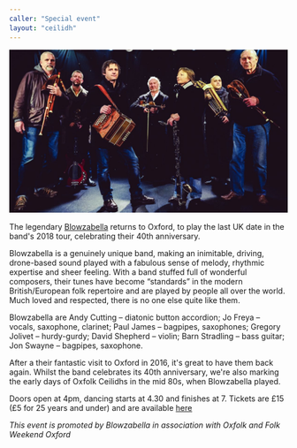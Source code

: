 ```yaml
---
caller: "Special event"
layout: "ceilidh"
---
```


![Photo of Blowzabella](/assets/img/bands/blowzabella.jpg)

The legendary [Blowzabella](http://blowzabella.co.uk/) returns to Oxford, to play the last UK date in the band's 2018 tour, celebrating their 40th anniversary.

Blowzabella is a genuinely unique band, making an inimitable, driving, drone-based sound played with a fabulous sense of melody, rhythmic expertise and sheer feeling. With a band stuffed full of wonderful composers, their tunes have become “standards” in the modern British/European folk repertoire and are played by people all over the world. Much loved and respected, there is no one else quite like them.

Blowzabella are Andy Cutting – diatonic button accordion; Jo Freya – vocals, saxophone, clarinet; Paul James – bagpipes, saxophones; Gregory Jolivet – hurdy-gurdy; David Shepherd – violin; Barn Stradling – bass guitar; Jon Swayne – bagpipes, saxophone.

After a their fantastic visit to Oxford in 2016, it's great to have them back again. Whilst the band celebrates its 40th anniversary, we're also marking the early days of Oxfolk Ceilidhs in the mid 80s, when Blowzabella played.

Doors open at 4pm, dancing starts at 4.30 and finishes at 7.
Tickets are £15 (£5 for 25 years and under) and are available [here](https://fao.yapsody.com/event/index/178211/bal-with-blowzabella)

_This event is promoted by Blowzabella in association with Oxfolk and Folk Weekend Oxford_
